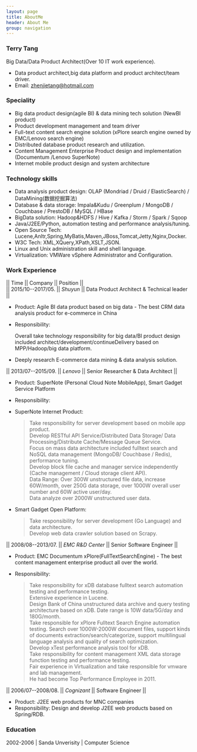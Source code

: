 ```yaml
---
layout: page
title: AboutMe
header: About Me 
group: navigation
---
```


### Terry Tang
Big Data/Data Product Architect(Over 10 IT work experience). 

- Data product architect,big data platform and product architect/team driver.
- Email: zhenjietang@hotmail.com


### Speciality

- Big data product design(agile BI) & data mining tech solution (NewBI product)
- Product development management and team driver
- Full-text content search engine solution (xPlore search engine owned by EMC/Lenovo search engine)
- Distributed database product research and utilization.
- Content Management Enterprise Product design and implementation (Documentum /Lenovo SuperNote)
- Internet mobile product design and system architecture

### Technology skills

- Data analysis product design: OLAP (Mondriad / Druid / ElasticSearch) / DataMining(数据挖掘算法) 
- Database & data storage: Impala&Kudu / Greenplum / MongoDB / Couchbase / PrestoDB / MySQL / HBase
- BigData solution: Hadoop&HDFS / Hive / Kafka / Storm / Spark / Sqoop 
- Java/J2EE/Python, automation testing and performance analysis/tuning.
- Open Source Tech: Lucene,Anltr,Spring,MyBatis,Maven,JBoss,Tomcat,Jetty,Nginx,Docker.
- W3C Tech: XML,XQuery,XPath,XSLT,JSON.
- Linux and Unix administration skill and shell language.
- Virtualization: VMWare vSphere Administrator and Configuration.

### Work Experience

|| Time 			 || Company  		|| Position 						        ||   <br/>
|| 2015/10--2017/05.     || *Shuyun*        || Data Product Architect & Technical leader     ||

- Product: Agile BI data product based on big data - The best CRM data analysis product for e-commerce in China
- Responsibility: 

	Overall take technology responsibility for big data/BI product design included architect/development/continueDelivery based on MPP/Hadoop/big data platform.

- Deeply research E-commerce data mining & data analysis solution.

|| 2013/07--2015/09. || *Lenovo* 		 || Senior Researcher & Data Architect ||

- Product: SuperNote (Personal Cloud Note MobileApp), Smart Gadget Service Platform
- Responsibility: 

- SuperNote Internet Product:   

	>	Take responsibility for server development based on mobile app product.  
	>	Develop RESTful API Service/Distributed Data Storage/ Data Processing/Distribute Cache/Message Queue Service.  
	>	Focus on mass data architecture included fulltext search and NoSQL data management (MongoDB/ Couchbase / Redis), performance tuning.   
	>	Develop block file cache and manager service independently (Cache management / Cloud storage client API).  
	>	Data Range: Over 300W unstructured file data, increase 60W/month, over 250G data storage, over 1000W overall user number and 60W active user/day.  
	>	Data analyze over 2000W unstructured user data.  

- Smart Gadget Open Platform:    

	>	Take responsibility for server development (Go Language) and data architecture.  
	>	Develop web data crawler solution based on Scrapy.  


|| 2008/08--2013/07. || *EMC R&D Center* || Senior Software Engineer 		 ||

- Product: EMC Documentum xPlore(FullTextSearchEngine) - The best content management enterprise product all over the world.
- Responsibility: 

	>	Take responsibility for xDB database fulltext search automation testing and performance testing.  
	>	Extensive experience in Lucene.  
	>	Design Bank of China unstructured data archive and query testing architecture based on xDB. Date range is 10W data/5G/day and 180G/month.  
	>	Take responsible for xPlore Fulltext Search Engine automation testing. Search over 1000W-2000W document files, support kinds of documents extraction/search/categorize, support multilingual language analysis and quality of search optimization.  
	>	Develop xTest performance analysis tool for xDB.  
	>	Take responsibility for content management XML data storage function testing and performance testing.  
	>	Fair experience in Virtualization and take responsible for vmware and lab management.  
	>	He had become Top Performance Employee in 2011.  


|| 2006/07--2008/08. || *Cognizant* 	 || Software Engineer 				 ||

- Product: J2EE web products for MNC companies
- Responsibility: Design and develop J2EE web products based on Spring/RDB.




### Education
2002-2006 | Sanda Unverisity | Computer Science

